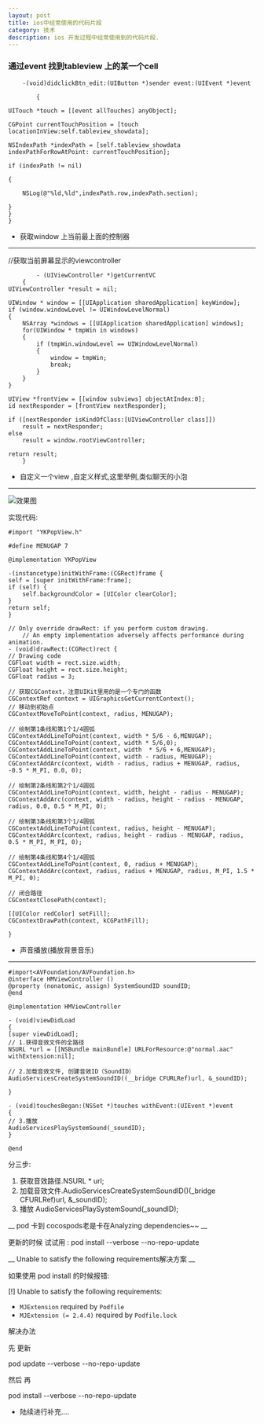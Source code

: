 ```yaml
---
layout: post
title: ios中经常使用的代码片段
category: 技术
description: ios 开发过程中经常使用到的代码片段.
---
```


### 通过event 找到tableview 上的某一个cell

    	-(void)didclickBtn_edit:(UIButton *)sender event:(UIEvent *)event

			{

    UITouch *touch = [[event allTouches] anyObject];

    CGPoint currentTouchPosition = [touch locationInView:self.tableview_showdata];

    NSIndexPath *indexPath = [self.tableview_showdata indexPathForRowAtPoint: currentTouchPosition];

    if (indexPath != nil)

    {

        NSLog(@"%ld,%ld",indexPath.row,indexPath.section);

    }
   	}
   	}
   	
* 获取window 上当前最上面的控制器
---
  		
//获取当前屏幕显示的viewcontroller
    
    	    - (UIViewController *)getCurrentVC
    	{
    UIViewController *result = nil;
     
    UIWindow * window = [[UIApplication sharedApplication] keyWindow];
    if (window.windowLevel != UIWindowLevelNormal)
    {
        NSArray *windows = [[UIApplication sharedApplication] windows];
        for(UIWindow * tmpWin in windows)
        {
            if (tmpWin.windowLevel == UIWindowLevelNormal)
            {
                window = tmpWin;
                break;
            }
        }
    }
     
    UIView *frontView = [[window subviews] objectAtIndex:0];
    id nextResponder = [frontView nextResponder];
     
    if ([nextResponder isKindOfClass:[UIViewController class]])
        result = nextResponder;
    else
        result = window.rootViewController;
     
    return result;
    	}


* 自定义一个view ,自定义样式,这里举例,类似聊天的小泡
---
![效果图](http://ww3.sinaimg.cn/large/7f5ba233gw1exmru8ng1jj20hq0vkdg6.jpg)

实现代码:
  	  	
	#import "YKPopView.h"

	#define MENUGAP 7
 
	@implementation YKPopView
 
	-(instancetype)initWithFrame:(CGRect)frame {
    self = [super initWithFrame:frame];
    if (self) {
        self.backgroundColor = [UIColor clearColor];
    }
    return self;
	}

	// Only override drawRect: if you perform custom drawing.
		// An empty implementation adversely affects performance during animation.
	- (void)drawRect:(CGRect)rect {
    // Drawing code
    CGFloat width = rect.size.width;
    CGFloat height = rect.size.height;
    CGFloat radius = 3;
     
    // 获取CGContext，注意UIKit里用的是一个专门的函数
    CGContextRef context = UIGraphicsGetCurrentContext();
    // 移动到初始点
    CGContextMoveToPoint(context, radius, MENUGAP);
     
    // 绘制第1条线和第1个1/4圆弧
    CGContextAddLineToPoint(context, width * 5/6 - 6,MENUGAP);
    CGContextAddLineToPoint(context, width * 5/6,0);
    CGContextAddLineToPoint(context, width  * 5/6 + 6,MENUGAP);
    CGContextAddLineToPoint(context, width - radius, MENUGAP);
    CGContextAddArc(context, width - radius, radius + MENUGAP, radius, -0.5 * M_PI, 0.0, 0);
     
    // 绘制第2条线和第2个1/4圆弧
    CGContextAddLineToPoint(context, width, height - radius - MENUGAP);
    CGContextAddArc(context, width - radius, height - radius - MENUGAP, radius, 0.0, 0.5 * M_PI, 0);
     
    // 绘制第3条线和第3个1/4圆弧
    CGContextAddLineToPoint(context, radius, height - MENUGAP);
    CGContextAddArc(context, radius, height - radius - MENUGAP, radius, 0.5 * M_PI, M_PI, 0);
     
    // 绘制第4条线和第4个1/4圆弧
    CGContextAddLineToPoint(context, 0, radius + MENUGAP);
    CGContextAddArc(context, radius, radius + MENUGAP, radius, M_PI, 1.5 * M_PI, 0);
     
    // 闭合路径
    CGContextClosePath(context);
     
    [[UIColor redColor] setFill];
    CGContextDrawPath(context, kCGPathFill);
 
	}
	
* 声音播放(播放背景音乐)
---
	#import<AVFoundation/AVFoundation.h>
	@interface HMViewController ()
	@property (nonatomic, assign) SystemSoundID soundID;
	@end

	@implementation HMViewController

	- (void)viewDidLoad
	{
    [super viewDidLoad];
    // 1.获得音效文件的全路径
    NSURL *url = [[NSBundle mainBundle] URLForResource:@"normal.aac" withExtension:nil];
    
    // 2.加载音效文件, 创建音效ID（SoundID）
    AudioServicesCreateSystemSoundID((__bridge CFURLRef)url, &_soundID);
    
	}

	- (void)touchesBegan:(NSSet *)touches withEvent:(UIEvent *)event
	{
    // 3.播放
    AudioServicesPlaySystemSound(_soundID);
	}

	@end


分三步:

1. 获取音效路径.NSURL * url;
2. 加载音效文件.AudioServicesCreateSystemSoundID()(_bridge CFURLRef)url, &_soundID);
3. 播放 AudioServicesPlaySystemSound(_soundID);



__ pod 卡到  cocospods老是卡在Analyzing dependencies~~ __

更新的时候 试试用 :   pod install --verbose --no-repo-update 


__ Unable to satisfy the following requirements解决方案 __

如果使用 pod install  的时候报错:

[!] Unable to satisfy the following requirements:


- `MJExtension` required by `Podfile`
- `MJExtension (= 2.4.4)` required by `Podfile.lock`


解决办法 

先 更新

pod update --verbose  --no-repo-update

然后 再

pod install --verbose --no-repo-update



* 陆续进行补充....
